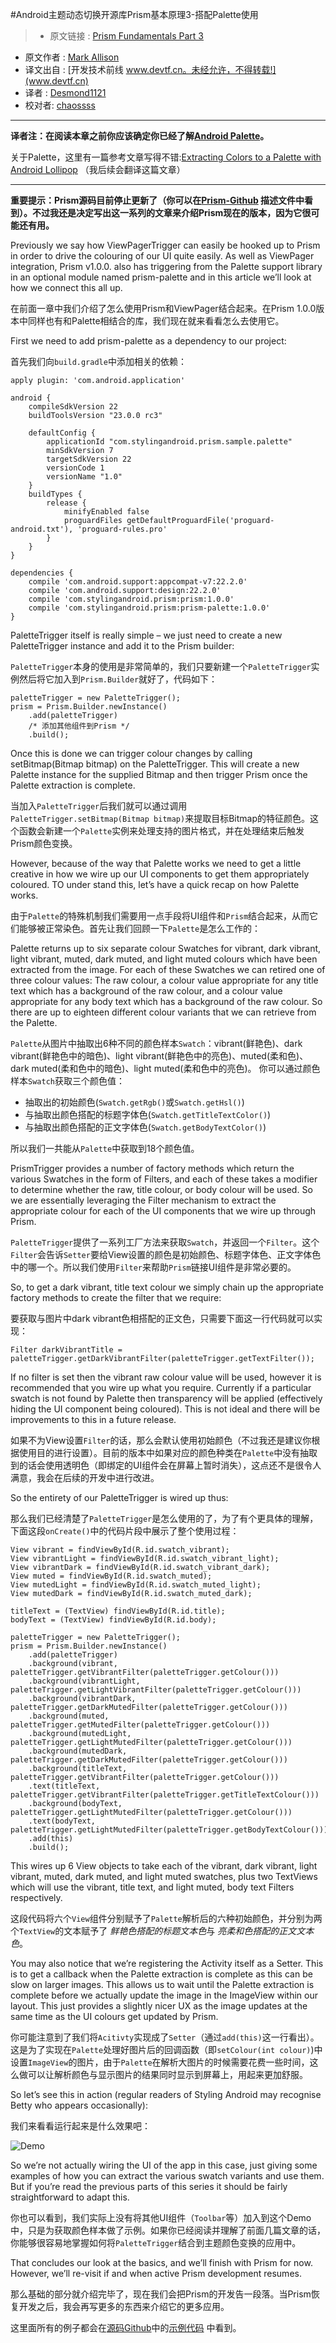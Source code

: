 #Android主题动态切换开源库Prism基本原理3-搭配Palette使用

> * 原文链接 : [Prism Fundamentals Part 3](https://blog.stylingandroid.com/prism-fundamentals-part-3/)
* 原文作者 : [Mark Allison](https://blog.stylingandroid.com/)
* 译文出自 : [开发技术前线 www.devtf.cn。未经允许，不得转载!](www.devtf.cn)
* 译者 : [Desmond1121](https://github.com/desmond1121)  
* 校对者: [chaossss](https://github.com/chaossss)

---

**译者注：在阅读本章之前你应该确定你已经了解[Android Palette](https://developer.android.com/reference/android/support/v7/graphics/Palette.html)。**

关于Palette，这里有一篇参考文章写得不错:[Extracting Colors to a Palette with Android Lollipop](https://www.bignerdranch.com/blog/extracting-colors-to-a-palette-with-android-lollipop/) （我后续会翻译这篇文章）

---

**重要提示：Prism源码目前停止更新了（你可以在[Prism-Github](https://github.com/StylingAndroid/Prism) 描述文件中看到）。不过我还是决定写出这一系列的文章来介绍Prism现在的版本，因为它很可能还有用。**

Previously we say how ViewPagerTrigger can easily be hooked up to Prism in order to drive the colouring of our UI quite easily. As well as ViewPager integration, Prism v1.0.0. also has triggering from the Palette support library in an optional module named prism-palette and in this article we’ll look at how we connect this all up.

在前面一章中我们介绍了怎么使用Prism和ViewPager结合起来。在Prism 1.0.0版本中同样也有和Palette相结合的库，我们现在就来看看怎么去使用它。

First we need to add prism-palette as a dependency to our project:

首先我们向`build.gradle`中添加相关的依赖：

	apply plugin: 'com.android.application'

	android {
	    compileSdkVersion 22
	    buildToolsVersion "23.0.0 rc3"
	
	    defaultConfig {
	        applicationId "com.stylingandroid.prism.sample.palette"
	        minSdkVersion 7
	        targetSdkVersion 22
	        versionCode 1
	        versionName "1.0"
	    }
	    buildTypes {
	        release {
	            minifyEnabled false
	            proguardFiles getDefaultProguardFile('proguard-android.txt'), 'proguard-rules.pro'
	        }
	    }
	}
	
	dependencies {
	    compile 'com.android.support:appcompat-v7:22.2.0'
	    compile 'com.android.support:design:22.2.0'
	    compile 'com.stylingandroid.prism:prism:1.0.0'
	    compile 'com.stylingandroid.prism:prism-palette:1.0.0'
	}
	
PaletteTrigger itself is really simple – we just need to create a new PaletteTrigger instance and add it to the Prism builder:

`PaletteTrigger`本身的使用是非常简单的，我们只要新建一个`PaletteTrigger`实例然后将它加入到`Prism.Builder`就好了，代码如下：

	paletteTrigger = new PaletteTrigger();
	prism = Prism.Builder.newInstance()
        .add(paletteTrigger)
        /* 添加其他组件到Prism */
        .build();
		
Once this is done we can trigger colour changes by calling setBitmap(Bitmap bitmap) on the PaletteTrigger. This will create a new Palette instance for the supplied Bitmap and then trigger Prism once the Palette extraction is complete.

当加入`PaletteTrigger`后我们就可以通过调用`PaletteTrigger.setBitmap(Bitmap bitmap)`来提取目标Bitmap的特征颜色。这个函数会新建一个`Palette`实例来处理支持的图片格式，并在处理结束后触发Prism颜色变换。

However, because of the way that Palette works we need to get a little creative in how we wire up our UI components to get them appropriately coloured. TO under stand this, let’s have a quick recap on how Palette works.

由于`Palette`的特殊机制我们需要用一点手段将UI组件和`Prism`结合起来，从而它们能够被正常染色。首先让我们回顾一下`Palette`是怎么工作的：

Palette returns up to six separate colour Swatches for vibrant, dark vibrant, light vibrant, muted, dark muted, and light muted colours which have been extracted from the image. For each of these Swatches we can retired one of three colour values: The raw colour, a colour value appropriate for any title text which has a background of the raw colour, and a colour value appropriate for any body text which has a background of the raw colour. So there are up to eighteen different colour variants that we can retrieve from the Palette.

`Palette`从图片中抽取出6种不同的颜色样本`Swatch`：vibrant(鲜艳色)、dark vibrant(鲜艳色中的暗色)、light vibrant(鲜艳色中的亮色)、muted(柔和色)、dark muted(柔和色中的暗色)、light muted(柔和色中的亮色)。
你可以通过颜色样本`Swatch`获取三个颜色值：

- 抽取出的初始颜色(`Swatch.getRgb()`或`Swatch.getHsl()`)
- 与抽取出颜色搭配的标题字体色(`Swatch.getTitleTextColor()`)
- 与抽取出颜色搭配的正文字体色(`Swatch.getBodyTextColor()`)

所以我们一共能从`Palette`中获取到18个颜色值。

PrismTrigger provides a number of factory methods which return the various Swatches in the form of Filters, and each of these takes a modifier to determine whether the raw, title colour, or body colour will be used. So we are essentially leveraging the Filter mechanism to extract the appropriate colour for each of the UI components that we wire up through Prism.

`PaletteTrigger`提供了一系列工厂方法来获取`Swatch`，并返回一个`Filter`。这个`Filter`会告诉`Setter`要给View设置的颜色是初始颜色、标题字体色、正文字体色中的哪一个。所以我们使用`Filter`来帮助`Prism`链接UI组件是非常必要的。

So, to get a dark vibrant, title text colour we simply chain up the appropriate factory methods to create the filter that we require:

要获取与图片中dark vibrant色相搭配的正文色，只需要下面这一行代码就可以实现：

	Filter darkVibrantTitle = paletteTrigger.getDarkVibrantFilter(paletteTrigger.getTextFilter()); 

If no filter is set then the vibrant raw colour value will be used, however it is recommended that you wire up what you require. Currently if a particular swatch is not found by Palette then transparency will be applied (effectively hiding the UI component being coloured). This is not ideal and there will be improvements to this in a future release.

如果不为View设置`Filter`的话，那么会默认使用初始颜色（不过我还是建议你根据使用目的进行设置）。目前的版本中如果对应的颜色种类在`Palette`中没有抽取到的话会使用透明色（即绑定的UI组件会在屏幕上暂时消失），这点还不是很令人满意，我会在后续的开发中进行改进。

So the entirety of our PaletteTrigger is wired up thus:

那么我们已经清楚了`PaletteTrigger`是怎么使用的了，为了有个更具体的理解，下面这段`onCreate()`中的代码片段中展示了整个使用过程：

	View vibrant = findViewById(R.id.swatch_vibrant);
	View vibrantLight = findViewById(R.id.swatch_vibrant_light);
	View vibrantDark = findViewById(R.id.swatch_vibrant_dark);
	View muted = findViewById(R.id.swatch_muted);
	View mutedLight = findViewById(R.id.swatch_muted_light);
	View mutedDark = findViewById(R.id.swatch_muted_dark);
	
	titleText = (TextView) findViewById(R.id.title);
	bodyText = (TextView) findViewById(R.id.body);

	paletteTrigger = new PaletteTrigger();
	prism = Prism.Builder.newInstance()
	    .add(paletteTrigger)
	    .background(vibrant, paletteTrigger.getVibrantFilter(paletteTrigger.getColour()))
	    .background(vibrantLight, paletteTrigger.getLightVibrantFilter(paletteTrigger.getColour()))
	    .background(vibrantDark, paletteTrigger.getDarkMutedFilter(paletteTrigger.getColour()))
	    .background(muted, paletteTrigger.getMutedFilter(paletteTrigger.getColour()))
	    .background(mutedLight, paletteTrigger.getLightMutedFilter(paletteTrigger.getColour()))
	    .background(mutedDark, paletteTrigger.getDarkMutedFilter(paletteTrigger.getColour()))
	    .background(titleText, paletteTrigger.getVibrantFilter(paletteTrigger.getColour()))
	    .text(titleText, paletteTrigger.getVibrantFilter(paletteTrigger.getTitleTextColour()))
	    .background(bodyText, paletteTrigger.getLightMutedFilter(paletteTrigger.getColour()))
	    .text(bodyText, paletteTrigger.getLightMutedFilter(paletteTrigger.getBodyTextColour()))
	    .add(this)
	    .build();
		
This wires up 6 View objects to take each of the vibrant, dark vibrant, light vibrant, muted, dark muted, and light muted swatches, plus two TextViews which will use the vibrant, title text, and light muted, body text Filters respectively.

这段代码将六个`View`组件分别赋予了`Palette`解析后的六种初始颜色，并分别为两个`TextView`的文本赋予了 *鲜艳色搭配的标题文本色*与 *亮柔和色搭配的正文文本色*。

You may also notice that we’re registering the Activity itself as a Setter. This is to get a callback when the Palette extraction is complete as this can be slow on larger images. This allows us to wait until the Palette extraction is complete before we actually update the image in the ImageView within our layout. This just provides a slightly nicer UX as the image updates at the same time as the UI colours get updated by Prism.

你可能注意到了我们将`Acitivty`实现成了`Setter`（通过`add(this)`这一行看出）。这是为了实现在`Palette`处理好图片后的回调函数（即`setColour(int colour)`)中设置`ImageView`的图片，由于`Palette`在解析大图片的时候需要花费一些时间，这么做可以让解析颜色与显示图片的结果同时显示到屏幕上，用起来更加舒服。

So let’s see this in action (regular readers of Styling Android may recognise Betty who appears occasionally):

我们来看看运行起来是什么效果吧：

![Demo](http://img.blog.csdn.net/20150817155549561)

So we’re not actually wiring the UI of the app in this case, just giving some examples of how you can extract the various swatch variants and use them. But if you’re read the previous parts of this series it should be fairly straightforward to adapt this.

你也可以看到，我们实际上没有将其他UI组件（`Toolbar`等）加入到这个Demo中，只是为获取颜色样本做了示例。如果你已经阅读并理解了前面几篇文章的话，你能够很容易地掌握如何将`PaletteTrigger`结合到主题颜色变换的应用中。

That concludes our look at the basics, and we’ll finish with Prism for now. However, we’ll re-visit if and when active Prism development resumes.

那么基础的部分就介绍完毕了，现在我们会把Prism的开发告一段落。当Prism恢复开发之后，我会再写更多的东西来介绍它的更多应用。

这里面所有的例子都会在[源码Github](https://github.com/StylingAndroid/Prism)中的[示例代码](https://github.com/StylingAndroid/Prism/tree/master/sample-palette) 中看到。

